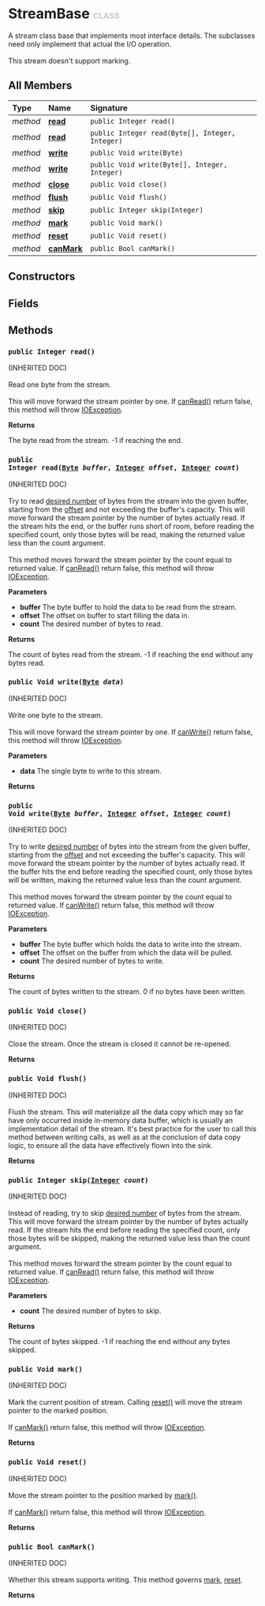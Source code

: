 # StreamBase <font color="#C8C8C8" size="3">CLASS</font>

A stream class base that implements most interface details. The subclasses need only implement that actual the I/O operation.<br><br>This stream doesn't support marking.

## All Members
|**Type**|**Name**|**Signature**
|:-------|:-------|:------------
|*method*|<a href="#m-read-void"><b>read</b></a>|`public Integer read()`
|*method*|<a href="#m-read-Byte-Integer-Integer"><b>read</b></a>|`public Integer read(Byte[], Integer, Integer)`
|*method*|<a href="#m-write-Byte"><b>write</b></a>|`public Void write(Byte)`
|*method*|<a href="#m-write-Byte-Integer-Integer"><b>write</b></a>|`public Void write(Byte[], Integer, Integer)`
|*method*|<a href="#m-close-void"><b>close</b></a>|`public Void close()`
|*method*|<a href="#m-flush-void"><b>flush</b></a>|`public Void flush()`
|*method*|<a href="#m-skip-Integer"><b>skip</b></a>|`public Integer skip(Integer)`
|*method*|<a href="#m-mark-void"><b>mark</b></a>|`public Void mark()`
|*method*|<a href="#m-reset-void"><b>reset</b></a>|`public Void reset()`
|*method*|<a href="#m-canMark-void"><b>canMark</b></a>|`public Bool canMark()`

## Constructors

## Fields

## Methods
<a name="m-read-void"></a>
### <code>public Integer read()</code>
(INHERITED DOC)<br><br>Read one byte from the stream.<br><br>This will move forward the stream pointer by one. If <a href="../System.IO/StreamBase">canRead()</a> return false, this method will throw <a href="../System.IO/IOException">IOException</a>.

**Returns**

<a name="m-read-void-r"></a>The byte read from the stream. -1 if reaching the end.

<a name="m-read-Byte-Integer-Integer"></a>
### <code>public Integer read([Byte](../../Byte) *buffer*, [Integer](../../Integer) *offset*, [Integer](../../Integer) *count*)</code>
(INHERITED DOC)<br><br>Try to read <a href="m-read-Byte-Integer-Integer-p-count">desired number</a> of bytes from the stream into the given buffer, starting from the <a href="m-read-Byte-Integer-Integer-p-offset">offset</a> and not exceeding the buffer's capacity. This will move forward the stream pointer by the number of bytes actually read. If the stream hits the end, or the buffer runs short of room, before reading the specified count, only those bytes will be read, making the returned value less than the count argument.<br><br>This method moves forward the stream pointer by the count equal to returned value. If <a href="../System.IO/StreamBase">canRead()</a> return false, this method will throw <a href="../System.IO/IOException">IOException</a>.

**Parameters**

<a name="m-read-Byte-Integer-Integer-p-buffer"></a>
- **buffer**
The byte buffer to hold the data to be read from the stream.
<a name="m-read-Byte-Integer-Integer-p-offset"></a>
- **offset**
The offset on buffer to start filling the data in.
<a name="m-read-Byte-Integer-Integer-p-count"></a>
- **count**
The desired number of bytes to read.

**Returns**

<a name="m-read-Byte-Integer-Integer-r"></a>The count of bytes read from the stream. -1 if reaching the end without any bytes read.

<a name="m-write-Byte"></a>
### <code>public Void write([Byte](../../Byte) *data*)</code>
(INHERITED DOC)<br><br>Write one byte to the stream.<br><br>This will move forward the stream pointer by one. If <a href="../System.IO/StreamBase">canWrite()</a> return false, this method will throw <a href="../System.IO/IOException">IOException</a>.

**Parameters**

<a name="m-write-Byte-p-data"></a>
- **data**
The single byte to write to this stream.

**Returns**

<a name="m-write-Byte-r"></a>

<a name="m-write-Byte-Integer-Integer"></a>
### <code>public Void write([Byte](../../Byte) *buffer*, [Integer](../../Integer) *offset*, [Integer](../../Integer) *count*)</code>
(INHERITED DOC)<br><br>Try to write <a href="m-write-Byte-Integer-Integer-p-count">desired number</a> of bytes into the stream from the given buffer, starting from the <a href="m-write-Byte-Integer-Integer-p-offset">offset</a> and not exceeding the buffer's capacity. This will move forward the stream pointer by the number of bytes actually read. If the buffer hits the end before reading the specified count, only those bytes will be written, making the returned value less than the count argument.<br><br>This method moves forward the stream pointer by the count equal to returned value. If <a href="../System.IO/StreamBase">canWrite()</a> return false, this method will throw <a href="../System.IO/IOException">IOException</a>.

**Parameters**

<a name="m-write-Byte-Integer-Integer-p-buffer"></a>
- **buffer**
The byte buffer which holds the data to write into the stream.
<a name="m-write-Byte-Integer-Integer-p-offset"></a>
- **offset**
The offset on the buffer from which the data will be pulled.
<a name="m-write-Byte-Integer-Integer-p-count"></a>
- **count**
The desired number of bytes to write.

**Returns**

<a name="m-write-Byte-Integer-Integer-r"></a>The count of bytes written to the stream. 0 if no bytes have been written.

<a name="m-close-void"></a>
### <code>public Void close()</code>
(INHERITED DOC)<br><br>Close the stream. Once the stream is closed it cannot be re-opened.

**Returns**

<a name="m-close-void-r"></a>

<a name="m-flush-void"></a>
### <code>public Void flush()</code>
(INHERITED DOC)<br><br>Flush the stream. This will materialize all the data copy which may so far have only occurred inside in-memory data buffer, which is usually an implementation detail of the stream. It's best practice for the user to call this method between writing calls, as well as at the conclusion of data copy logic, to ensure all the data have effectively flown into the sink.

**Returns**

<a name="m-flush-void-r"></a>

<a name="m-skip-Integer"></a>
### <code>public Integer skip([Integer](../../Integer) *count*)</code>
(INHERITED DOC)<br><br>Instead of reading, try to skip <a href="m-skip-Integer-p-count">desired number</a> of bytes from the stream. This will move forward the stream pointer by the number of bytes actually read. If the stream hits the end before reading the specified count, only those bytes will be skipped, making the returned value less than the count argument.<br><br>This method moves forward the stream pointer by the count equal to returned value. If <a href="../System.IO/StreamBase">canRead()</a> return false, this method will throw <a href="../System.IO/IOException">IOException</a>.

**Parameters**

<a name="m-skip-Integer-p-count"></a>
- **count**
The desired number of bytes to skip.

**Returns**

<a name="m-skip-Integer-r"></a>The count of bytes skipped.  -1 if reaching the end without any bytes skipped.

<a name="m-mark-void"></a>
### <code>public Void mark()</code>
(INHERITED DOC)<br><br>Mark the current position of stream. Calling <a href="../System.IO/StreamBase#m-reset-void">reset()</a> will move the stream pointer to the marked position.<br><br>If <a href="../System.IO/StreamBase#m-canMark-void">canMark()</a> return false, this method will throw <a href="../System.IO/IOException">IOException</a>.

**Returns**

<a name="m-mark-void-r"></a>

<a name="m-reset-void"></a>
### <code>public Void reset()</code>
(INHERITED DOC)<br><br>Move the stream pointer to the position marked by <a href="../System.IO/StreamBase#m-mark-void">mark()</a>.<br><br>If <a href="../System.IO/StreamBase#m-canMark-void">canMark()</a> return false, this method will throw <a href="../System.IO/IOException">IOException</a>.

**Returns**

<a name="m-reset-void-r"></a>

<a name="m-canMark-void"></a>
### <code>public Bool canMark()</code>
(INHERITED DOC)<br><br>Whether this stream supports writing. This method governs <a href="../System.IO/StreamBase#m-mark-void">mark</a>, <a href="../System.IO/StreamBase#m-reset-void">reset</a>.

**Returns**

<a name="m-canMark-void-r"></a>

